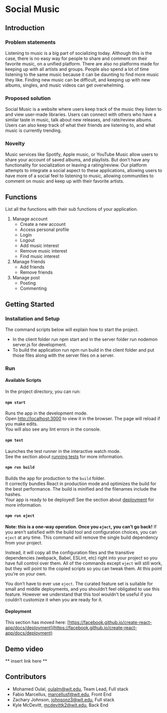 # Social Music

## Introduction

### Problem statements 
Listening to music is a big part of socializing today. Although this is the case, there is no easy way for people to share and comment on their favorite music, on a unified platform. There are also no platforms made for keeping up with all artists and groups. People also spend a lot of time listening to the same music because it can be daunting to find more music they like. Finding new music can be difficult, and keeping up with new albums, singles, and music videos can get overwhelming. 

### Proposed solution 
Social Music is a website where users keep track of the music they listen to and view user-made libraries. Users can connect with others who have a similar taste in music, talk about new releases, and rate/review albums. Users can also keep track of what their friends are listening to, and what music is currently trending. 

### Novelty 
Music services like Spotify, Apple music, or YouTube Music allow users to share your account of saved albums, and playlists. But don’t have any functionality for socialization or leaving a rating/review. Our platform attempts to integrate a social aspect to these applications, allowing users to have more of a social feel to listening to music, allowing communities to comment on music and keep up with their favorite artists. 

## Functions
List all the functions with their sub functions of your application.

1. Manage account
    - Create a new account
    - Access personal profile
    - Login
    - Logout
    - Add music interest
    - Remove music interest
    - Find music interest
2. Manage friends
    - Add friends
    - Remove friends
3. Manage post
    - Posting
    - Commenting

## Getting Started
### Installation and Setup
The command scripts below will explain how to start the project.
- In the client folder run npm start and in the server folder run nodemon server.js for development.
- To build the application run npm run build in the client folder and put those files along with the server files on a server.

### Run
#### Available Scripts
In the project directory, you can run:

#### `npm start`
Runs the app in the development mode.\
Open [http://localhost:3000](http://localhost:3000) to view it in the browser.
The page will reload if you make edits.\
You will also see any lint errors in the console.

#### `npm test`
Launches the test runner in the interactive watch mode.\
See the section about [running tests](https://facebook.github.io/create-react-app/docs/running-tests) for more information.

#### `npm run build`
Builds the app for production to the `build` folder.\
It correctly bundles React in production mode and optimizes the build for the best performance.
The build is minified and the filenames include the hashes.\
Your app is ready to be deployed!
See the section about [deployment](https://facebook.github.io/create-react-app/docs/deployment) for more information.

#### `npm run eject`
**Note: this is a one-way operation. Once you `eject`, you can’t go back!**
If you aren’t satisfied with the build tool and configuration choices, you can `eject` at any time. This command will remove the single build dependency from your project.

Instead, it will copy all the configuration files and the transitive dependencies (webpack, Babel, ESLint, etc) right into your project so you have full control over them. All of the commands except `eject` will still work, but they will point to the copied scripts so you can tweak them. At this point you’re on your own.

You don’t have to ever use `eject`. The curated feature set is suitable for small and middle deployments, and you shouldn’t feel obligated to use this feature. However we understand that this tool wouldn’t be useful if you couldn’t customize it when you are ready for it.

#### Deployment

This section has moved here: [https://facebook.github.io/create-react-app/docs/deployment](https://facebook.github.io/create-react-app/docs/deployment)

## Demo video
** insert link here **

## Contributors
- Mohamed Oulal, oulalm@wit.edu, Team Lead, Full stack
- Fabio Marcellus, marcellusf@wit.edu, Front End
- Zachary Johnson, johnsonz3@wit.edu, Full stack
- Kyle McDevitt, mcdevittk2@wit.edu, Back End
